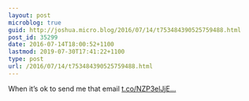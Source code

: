 ```yaml
---
layout: post
microblog: true
guid: http://joshua.micro.blog/2016/07/14/t753484390525759488.html
post_id: 35299
date: 2016-07-14T18:00:52+1100
lastmod: 2019-07-30T17:41:22+1100
type: post
url: /2016/07/14/t753484390525759488.html
---
```

When it’s ok to send me that email [t.co/NZP3elJjE...](https://t.co/NZP3elJjE4)
